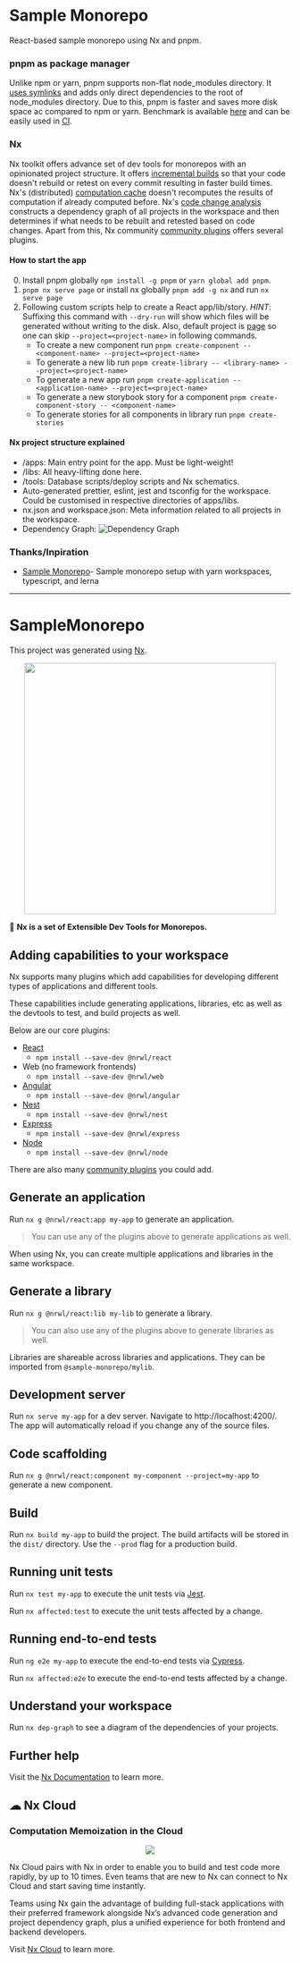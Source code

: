 # Sample Monorepo

React-based sample monorepo using Nx and pnpm.


### pnpm as package manager
Unlike npm or yarn, pnpm supports non-flat node_modules directory. It [uses symlinks](https://pnpm.js.org/motivation#creating-a-non-flat-node_modules-directory) and adds only direct dependencies to the root of node_modules directory. Due to this, pnpm is faster and saves more disk space ac compared to npm or yarn. Benchmark is available [here](https://github.com/pnpm/benchmarks-of-javascript-package-managers#lots-of-files) and can be easily used in [CI](https://pnpm.js.org/continuous-integration).

### Nx
Nx toolkit offers advance set of dev tools for monorepos with an opinionated project structure. It offers [incremental builds](https://nx.dev/latest/react/ci/incremental-builds) so that your code doesn't  rebuild or retest on every commit resulting in faster build times. Nx's (distributed) [computation cache](https://nx.dev/latest/react/core-concepts/computation-caching) doesn't recomputes the results of computation if already computed before. Nx's [code change analysis](https://nx.dev/latest/react/core-concepts/affected#code-changes-analysis) constructs a dependency graph of all projects in the workspace and then determines if what needs to be rebuilt and retested based on code changes. Apart from this, Nx community [community plugins](https://nx.dev/nx-community) offers several plugins.

#### How to start the app
0. Install pnpm globally `npm install -g pnpm` or `yarn global add pnpm`.
1. `pnpm nx serve page` or install nx globally `pnpm add -g nx` and run `nx serve page`
2. Following custom scripts help to create a React app/lib/story. _HINT_: Suffixing this command with `--dry-run` will show which files will be generated without writing to the disk. Also, default project is [page](https://github.com/vsramalwan/sample-monorepo/blob/130bc9514c0b426d028ec1cc9873c77c97c89f18/workspace.json#L6) so one can skip `--project=<project-name>` in following commands.
    * To create a new component run `pnpm create-component -- <component-name> --project=<project-name>`
    * To generate a new lib run `pnpm create-library -- <library-name> --project=<project-name>`
    * To generate a new app run `pnpm create-application -- <application-name> --project=<project-name>`
    * To generate a new storybook story for a component `pnpm create-component-story -- <component-name>`
    * To generate stories for all components in library run `pnpm create-stories`

#### Nx project structure explained
- /apps: Main entry point for the app. Must be light-weight!
- /libs: All heavy-lifting done here.
- /tools: Database scripts/deploy scripts and Nx schematics.
- Auto-generated prettier, eslint, jest and tsconfig for the workspace. Could be customised in respective directories of apps/libs.
- nx.json and workspace.json: Meta information related to all projects in the workspace.
- Dependency Graph: ![Dependency Graph](https://github.com/vsramalwan/sample-monorepo/blob/main/docs/dep-graph.png "dep-graph")

### Thanks/Inpiration
- [Sample Monorepo](https://github.com/wixplosives/sample-monorepo)- Sample monorepo setup with yarn workspaces, typescript, and lerna

-----------------------------------------------------------------------------------------


# SampleMonorepo

This project was generated using [Nx](https://nx.dev).

<p style="text-align: center;"><img src="https://raw.githubusercontent.com/nrwl/nx/master/images/nx-logo.png" width="450"></p>

🔎 **Nx is a set of Extensible Dev Tools for Monorepos.**

## Adding capabilities to your workspace

Nx supports many plugins which add capabilities for developing different types of applications and different tools.

These capabilities include generating applications, libraries, etc as well as the devtools to test, and build projects as well.

Below are our core plugins:

- [React](https://reactjs.org)
  - `npm install --save-dev @nrwl/react`
- Web (no framework frontends)
  - `npm install --save-dev @nrwl/web`
- [Angular](https://angular.io)
  - `npm install --save-dev @nrwl/angular`
- [Nest](https://nestjs.com)
  - `npm install --save-dev @nrwl/nest`
- [Express](https://expressjs.com)
  - `npm install --save-dev @nrwl/express`
- [Node](https://nodejs.org)
  - `npm install --save-dev @nrwl/node`

There are also many [community plugins](https://nx.dev/nx-community) you could add.

## Generate an application

Run `nx g @nrwl/react:app my-app` to generate an application.

> You can use any of the plugins above to generate applications as well.

When using Nx, you can create multiple applications and libraries in the same workspace.

## Generate a library

Run `nx g @nrwl/react:lib my-lib` to generate a library.

> You can also use any of the plugins above to generate libraries as well.

Libraries are shareable across libraries and applications. They can be imported from `@sample-monorepo/mylib`.

## Development server

Run `nx serve my-app` for a dev server. Navigate to http://localhost:4200/. The app will automatically reload if you change any of the source files.

## Code scaffolding

Run `nx g @nrwl/react:component my-component --project=my-app` to generate a new component.

## Build

Run `nx build my-app` to build the project. The build artifacts will be stored in the `dist/` directory. Use the `--prod` flag for a production build.

## Running unit tests

Run `nx test my-app` to execute the unit tests via [Jest](https://jestjs.io).

Run `nx affected:test` to execute the unit tests affected by a change.

## Running end-to-end tests

Run `ng e2e my-app` to execute the end-to-end tests via [Cypress](https://www.cypress.io).

Run `nx affected:e2e` to execute the end-to-end tests affected by a change.

## Understand your workspace

Run `nx dep-graph` to see a diagram of the dependencies of your projects.

## Further help

Visit the [Nx Documentation](https://nx.dev) to learn more.



## ☁ Nx Cloud

### Computation Memoization in the Cloud

<p style="text-align: center;"><img src="https://raw.githubusercontent.com/nrwl/nx/master/images/nx-cloud-card.png"></p>

Nx Cloud pairs with Nx in order to enable you to build and test code more rapidly, by up to 10 times. Even teams that are new to Nx can connect to Nx Cloud and start saving time instantly.

Teams using Nx gain the advantage of building full-stack applications with their preferred framework alongside Nx’s advanced code generation and project dependency graph, plus a unified experience for both frontend and backend developers.

Visit [Nx Cloud](https://nx.app/) to learn more.

